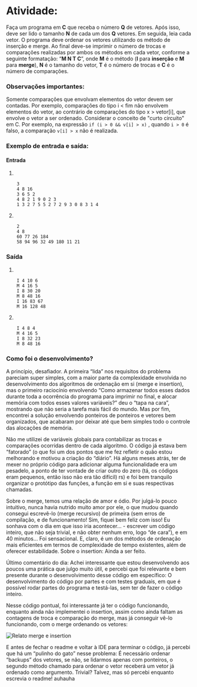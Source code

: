 # Atividade:
Faça um programa em **C** que receba o número **Q** de vetores. Após isso, deve ser lido o tamanho **N** de cada um dos **Q** vetores. Em seguida, leia cada vetor. O programa deve ordenar os vetores utilizando os método de inserção e merge. Ao final deve-se imprimir o número de trocas e comparações realizadas por ambos os métodos em cada vetor, conforme a seguinte formatação: “**M N T C**”, onde **M** é o método (**I** para **inserção** e **M** para **merge**), **N** é o tamanho do vetor, **T** é o número de trocas e **C** é o número de comparações.

### Observações importantes:
Somente comparações que envolvam elementos do vetor devem ser contadas. Por exemplo, comparações do tipo i < fim não envolvem elementos do vetor, ao contrário de comparações do tipo x > vetor[i], que envolve o vetor a ser ordenado.
Considerar o conceito de "curto circuito" em C. Por exemplo, na expressão
`if (i > 0 && v[i] > x)`
, quando `i > 0` é falso, a comparação `v[i] > x` não é realizada.


### Exemplo de entrada e saída:
#### Entrada
1. 

        3
        4 8 16
        3 6 5 2
        4 8 2 1 9 0 2 3
        1 3 2 7 5 5 2 7 2 9 3 0 8 3 1 4
2. 
    
        2
		4 8
        60 77 26 184
        58 94 96 32 49 180 11 21


### Saída
1. 

        I 4 10 6
        M 4 16 5
        I 8 30 20
        M 8 48 16
        I 16 83 67
        M 16 128 48
2. 

        I 4 8 4
        M 4 16 5
        I 8 32 23
        M 8 48 16


### Como foi o desenvolvimento?
A princípio, desafiador. A primeira “lida” nos requisitos do problema pareciam super simples, com a maior parte da complexidade envolvida no desenvolvimento dos algoritmos de ordenação em si (merge e insertion), mas o primeiro raciocínio envolvendo “Como armazenar todos esses dados durante toda a ocorrência do programa para imprimir no final, e alocar memória com todos esses valores variáveis?” deu o “tapa na cara”, mostrando que não seria a tarefa mais fácil do mundo. Mas por fim, encontrei a solução envolvendo ponteiros de ponteiros e vetores bem organizados, que acabaram por deixar até que bem simples todo o controle das alocações de memória.

Não me utilizei de variáveis globais para contabilizar as trocas e comparações ocorridas dentro de cada algoritmo. O código já estava bem “fatorado” (o que foi um dos pontos que me fez refletir o quão estou melhorando e motivou a criação do “diário”. Há alguns meses atrás, ter de mexer no próprio código para adicionar alguma funcionalidade era um pesadelo, a ponto de ter vontade de criar outro do zero (tá, os códigos eram pequenos, então isso não era tão difícil) rs) e foi bem tranquilo organizar o protótipo das funções, a função em si e suas respectivas chamadas. 

Sobre o merge, temos uma relação de amor e ódio. Por julgá-lo pouco intuitivo, nunca havia nutrido muito amor por ele, o que mudou quando consegui escrevê-lo (merge recursivo) de primeira (sem erros de compilação, e de funcionamento! Sim, fiquei bem feliz com isso! Eu sonhava com o dia em que isso iria acontecer… - escrever um código inteiro, que não seja trivial, e não obter nenhum erro, logo “de cara”), e em 40 minutos… Foi sensacional. E, claro, é um dos métodos de ordenação mais eficientes em termos de complexidade de tempo existentes, além de oferecer estabilidade. 
Sobre o insertion: Ainda a ser feito.

Último comentário do dia: Achei interessante que estou desenvolvendo aos poucos uma prática que julgo muito útil, e percebi que foi relevante e bem presente durante o desenvolvimento desse código em específico: O desenvolvimento do código por partes e com testes graduais, em que é possível rodar partes do programa e testá-las, sem ter de fazer o código inteiro.

Nesse código pontual, foi interessante já ter o código funcionando, enquanto ainda não implementei o insertion, assim como ainda faltam as contagens de troca e comparação do merge, mas já conseguir vê-lo funcionando, com o merge ordenando os vetores:

![Relato merge e insertion](https://user-images.githubusercontent.com/60077147/93302599-a2836600-f7d0-11ea-9686-fdbcec8c0e05.jpg)


E antes de fechar o readme e voltar à IDE para terminar o código, já percebi que há um “pulinho do gato” nesse problema: É necessário ordenar “backups” dos vetores, se não, se lidarmos apenas com ponteiros, o segundo método chamado para ordenar o vetor receberá um vetor já ordenado como argumento. Trivial? Talvez, mas só percebi enquanto escrevia o readme! auhauha

